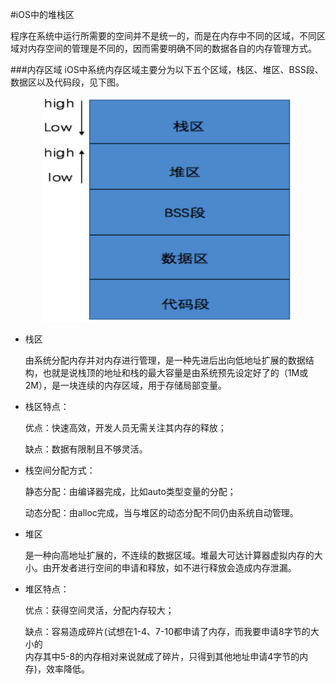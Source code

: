 #iOS中的堆栈区

程序在系统中运行所需要的空间并不是统一的，而是在内存中不同的区域，不同区域对内存空间的管理是不同的，因而需要明确不同的数据各自的内存管理方式。

###内存区域
iOS中系统内存区域主要分为以下五个区域，栈区、堆区、BSS段、数据区以及代码段，见下图。
<div align="center">
<img src = "assets/pic20-1.png" width="400" height="360"</>
</div>

- 栈区

  由系统分配内存并对内存进行管理，是一种先进后出向低地址扩展的数据结构，也就是说栈顶的地址和栈的最大容量是由系统预先设定好了的（1M或2M），是一块连续的内存区域，用于存储局部变量。
  
 - 栈区特点：
 
    优点：快速高效，开发人员无需关注其内存的释放；
 
    缺点：数据有限制且不够灵活。
 
 - 栈空间分配方式：
 
    静态分配：由编译器完成，比如auto类型变量的分配；
  
    动态分配：由alloc完成，当与堆区的动态分配不同仍由系统自动管理。

- 堆区 

  是一种向高地址扩展的，不连续的数据区域。堆最大可达计算器虚拟内存的大小。由开发者进行空间的申请和释放，如不进行释放会造成内存泄漏。
  
 - 堆区特点：

    优点：获得空间灵活，分配内存较大；
  
    缺点：容易造成碎片(试想在1-4、7-10都申请了内存，而我要申请8字节的大小的      
         内存其中5-8的内存相对来说就成了碎片，只得到其他地址申请4字节的内  
         存)，效率降低。
